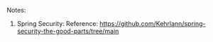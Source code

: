 Notes:
1. Spring Security:
   Reference: https://github.com/Kehrlann/spring-security-the-good-parts/tree/main

   
   
   
